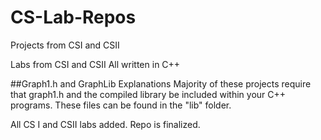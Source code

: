 # CS-Lab-Repos
Projects from CSI and CSII

Labs from CSI and CSII
All written in C++

##Graph1.h and GraphLib Explanations
Majority of these projects require that graph1.h and the compiled library be included within your C++ programs. These files can be found in the "lib" folder.

All CS I and CSII labs added. Repo is finalized.
